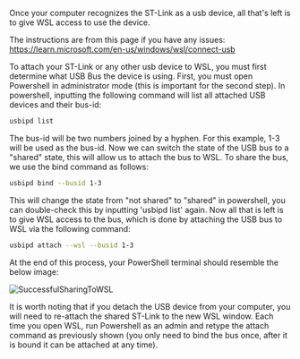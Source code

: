 Once your computer recognizes the ST-Link as a usb device, all that's left is to give WSL access to use the device.

The instructions are from this page if you have any issues: https://learn.microsoft.com/en-us/windows/wsl/connect-usb 

To attach your ST-Link or any other usb device to WSL, you must first determine what USB Bus the device is using.
First, you must open Powershell in administrator mode (this is important for the second step).
In powershell, inputting the following command will list all attached USB devices and their bus-id:

```bash
usbipd list
```

The bus-id will be two numbers joined by a hyphen. For this example, 1-3 will be used as the bus-id.
Now we can switch the state of the USB bus to a "shared" state, this will allow us to attach the bus to WSL.
To share the bus, we use the bind command as follows:

```bash
usbipd bind --busid 1-3
```

This will change the state from "not shared" to "shared" in powershell, you can double-check this by inputting 'usbipd list' again.
Now all that is left is to give WSL access to the bus, which is done by attaching the USB bus to WSL via the following command:

```bash
usbipd attach --wsl --busid 1-3
```

At the end of this process, your PowerShell terminal should resemble the below image:

![SuccessfulSharingToWSL](https://github.com/user-attachments/assets/97884c56-f73e-41cf-85f4-c7ea324f5e49)



It is worth noting that if you detach the USB device from your computer, you will need to re-attach the shared ST-Link to the new WSL window.
Each time you open WSL, run Powershell as an admin and retype the attach command as previously shown (you only need to bind the bus once, after it is bound it can be attached at any time).

